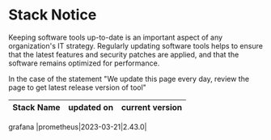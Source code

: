 # Stack Notice  
  

Keeping software tools up-to-date is an important aspect of any organization's IT strategy. Regularly updating software tools helps to ensure that the latest features and security patches are applied, and that the software remains optimized for performance.

In the case of the statement "We update this page every day, review the page to get latest release version of tool"  

| Stack Name | updated on    | current version    |
| :-----: | :---: | :---: |
grafana
|prometheus|2023-03-21|2.43.0|

